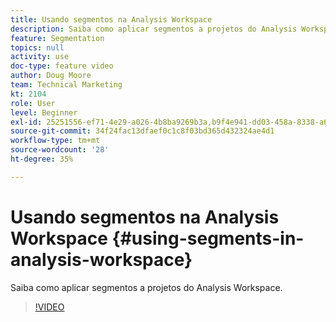 ```yaml
---
title: Usando segmentos na Analysis Workspace
description: Saiba como aplicar segmentos a projetos do Analysis Workspace.
feature: Segmentation
topics: null
activity: use
doc-type: feature video
author: Doug Moore
team: Technical Marketing
kt: 2104
role: User
level: Beginner
exl-id: 25251556-ef71-4e29-a026-4b8ba9269b3a,b9f4e941-dd03-458a-8338-a6a19244e588
source-git-commit: 34f24fac13dfaef0c1c8f03bd365d432324ae4d1
workflow-type: tm+mt
source-wordcount: '28'
ht-degree: 35%

---
```


# Usando segmentos na Analysis Workspace {#using-segments-in-analysis-workspace}

Saiba como aplicar segmentos a projetos do Analysis Workspace.

>[!VIDEO](https://video.tv.adobe.com/v/23977/?quality=12)
